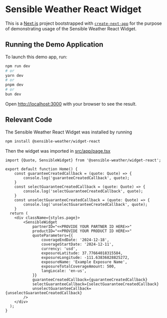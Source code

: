 # Sensible Weather React Widget 

This is a [Next.js](https://nextjs.org) project bootstrapped with [`create-next-app`](https://nextjs.org/docs/app/api-reference/cli/create-next-app) for the purpose of demonstrating usage of the Sensible Weather React Widget.

## Running the Demo Application

To launch this demo app, run:

```bash
npm run dev
# or
yarn dev
# or
pnpm dev
# or
bun dev
```

Open [http://localhost:3000](http://localhost:3000) with your browser to see the result.

## Relevant Code

The Sensible Weather React Widget was installed by running

```bash
npm install @sensible-weather/widget-react
```

Then the widget was imported in [src/app/page.tsx](src/app/page.tsx)

```tsx
import {Quote, SensibleWidget} from '@sensible-weather/widget-react';

export default function Home() {
    const guaranteeCreatedCallback = (quote: Quote) => {
        console.log('guaranteeCreatedCallback', quote);
    }
    const selectGuaranteeCreatedCallback = (quote: Quote) => {
        console.log('selectGuaranteeCreatedCallback', quote);
    }
    const unselectGuaranteeCreatedCallback = (quote: Quote) => {
        console.log('unselectGuaranteeCreatedCallback', quote);
    }
  return (
    <div className={styles.page}>
        <SensibleWidget
            partnerID="<<PROVIDE YOUR PARTNER ID HERE>>"
            productID="<<PROVIDE YOUR PRODUCT ID HERE>>"
            quoteParameters={{
                coverageEndDate: '2024-12-18',
                coverageStartDate: '2024-12-11',
                currency: 'usd',
                exposureLatitude: 37.77664018315584,
                exposureLongitude: -111.63836828825272,
                exposureName: 'Example Exposure Name',
                exposureTotalCoverageAmount: 500,
                langLocale: 'en-us',
            }}
            guaranteeCreatedCallback={guaranteeCreatedCallback}
            selectGuaranteeCallback={selectGuaranteeCreatedCallback}
            unselectGuaranteeCallback={unselectGuaranteeCreatedCallback}
        />
    </div>
  );
}
```